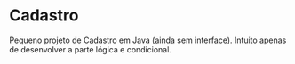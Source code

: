 # Cadastro
Pequeno projeto de Cadastro em Java (ainda sem interface).
Intuito apenas de desenvolver a parte lógica e condicional. 
